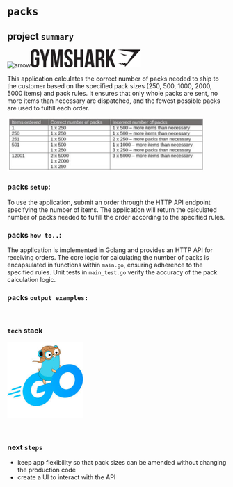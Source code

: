 # `packs`

## **project `summary`**

<img width="90" alt="arrow" src="https://user-images.githubusercontent.com/19231569/213458967-d77d1ede-cbb8-4cda-8d58-7ac2a1c70503.png"><img
width="253" alt="GS logo" src="assets/gs.logo.png">

This application calculates the correct number of packs needed to ship to the customer based on the specified pack sizes (250, 500, 1000, 2000, 5000 items) and pack rules. It ensures that only whole packs are sent, no more items than necessary are dispatched, and the fewest possible packs are used to fulfill each order.

<img width="453" alt="table" src="assets/table.png">

### **packs `setup`:**

To use the application, submit an order through the HTTP API endpoint specifying the number of items. The application will return the calculated number of packs needed to fulfill the order according to the specified rules.

### **packs `how to..`:**

The application is implemented in Golang and provides an HTTP API for receiving orders. The core logic for calculating the number of packs is encapsulated in functions within `main.go`, ensuring adherence to the specified rules. Unit tests in `main_test.go` verify the accuracy of the pack calculation logic.

### **packs `output examples:`**

<br>

### **`tech` stack**

<img width="175" alt="golang" src="assets/go.png.jpeg"/>&nbsp;&nbsp;&nbsp;

 <br>

### **next `steps`**

- keep app flexibility so that pack sizes can be amended without changing the production code
- create a UI to interact with the API
